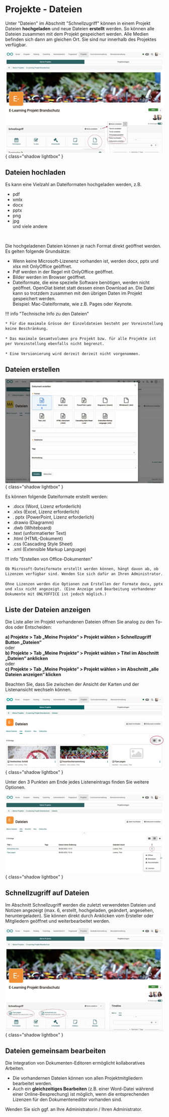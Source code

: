 # Projekte - Dateien

Unter "Dateien" im Abschnitt "Schnellzugriff" können in einem Projekt Dateien **hochgeladen** und neue Dateien **erstellt** werden.
So können alle Dateien zusammen mit dem Projekt gespeichert werden. Alle Medien befinden sich dann am gleichen Ort. 
Sie sind nur innerhalb des Projektes verfügbar.

![projekte_datei_erstellen_hochladen_v1_de.png](assets/projekte_datei_erstellen_hochladen_v1_de.png){ class="shadow lightbox" }

## Dateien hochladen

Es kann eine Vielzahl an Dateiformaten hochgeladen werden, z.B.

* pdf
* xmlx 
* docx
* pptx
* png
* jpg<br>
und viele andere

<br>

Die hochgeladenen Dateien können je nach Format direkt geöffnet werden. 
Es gelten folgende Grundsätze:

- Wenn keine Microsoft-Lizenenz vorhanden ist, werden docx, pptx und xlsx mit OnlyOffice geöffnet.
- Pdf werden in der Regel mit OnlyOffice geöffnet.
- Bilder werden im Browser geöffnet.
- Dateiformate, die eine spezielle Software benötigen, werden nicht geöffnet. OpenOlat bietet statt dessen einen Download an. Die Datei kann so trotzdem zusammen mit den übrigen Daten im Projekt gespeichert werden.<br>Beispiel: Mac-Dateiformate, wie z.B. Pages oder Keynote. 


!!! info "Technische Info zu den Dateien"

    * Für die maximale Grösse der Einzeldateien besteht per Voreinstellung keine Beschränkung.
    
    * Das maximale Gesamtvolumen pro Projekt bzw. für alle Projekte ist per Voreinstellung ebenfalls nicht begrenzt.

    * Eine Versionierung wird derzeit derzeit nicht vorgenommen.
 



## Dateien erstellen

![projekte_dateien_dokument_erstellen_v1_de.png](assets/projekte_dateien_dokument_erstellen_v1_de.png){ class="shadow lightbox" }

Es können folgende Dateiformate erstellt werden:

* .docx (Word, Lizenz erforderlich)
* .xlxs (Excel, Lizenz erforderlich)
* . pptx (PowerPoint, Lizenz erforderlich)
* .drawio (Diagramm)
* .dwb (Whiteboard)
* .text (unformatierter Text)
* .html (HTML-Dokument)
* .css (Cascading Style Sheet)
* .xml (Extensible Markup Language)


!!! info "Erstellen von Office-Dokumenten"

    Ob Microsoft-Dateiformate erstellt werden können, hängt davon ab, ob Lizenzen verfügbar sind. Wenden Sie sich dafür an Ihren Administrator. 
    
    Ohne Lizenzen werden die Optionen zum Erstellen der Formate docx, pptx und xlsx nicht angezeigt. (Eine Anzeige und Bearbeitung vorhandener Dokumente mit ONLYOFFICE ist jedoch möglich.)


## Liste der Dateien anzeigen

Die Liste aller im Projekt vorhandenen Dateien öffnen Sie analog zu den To-dos oder Entscheiden: 

**a) Projekte > Tab „Meine Projekte“ > Projekt wählen > Schnellzugriff Button „Dateien“**<br>
oder<br>
**b) Projekte > Tab „Meine Projekte“ > Projekt wählen > Titel im Abschnitt „Dateien“ anklicken**<br>
oder<br>
**c) Projekte > Tab „Meine Projekte“ > Projekt wählen > im Abschnitt „alle Dateien anzeigen“ klicken**

Beachten Sie, dass Sie zwischen der Ansicht der Karten und der Listenansicht wechseln können.  

![projekte_dateien_kartenansicht_v1_de.png](assets/projekte_dateien_kartenansicht_v1_de.png){ class="shadow lightbox" }

Unter den 3 Punkten am Ende jedes Listeneintrags finden Sie weitere Optionen.

![projekte_dateien_liste_v1_de.png](assets/projekte_dateien_liste_v1_de.png){ class="shadow lightbox" }



## Schnellzugriff auf Dateien 

Im Abschnitt Schnellzugriff werden die zuletzt verwendeten Dateien und Notizen angezeigt (max. 6, erstellt, hochgeladen, geändert, angesehen, heruntergeladen). Sie können direkt durch Anklicken vom Ersteller oder Mitgliedern geöffnet und weiterbearbeitet werden.

![projekte_dateien_schnellzugriff_v1_de.png](assets/projekte_dateien_schnellzugriff_v1_de.png){ class="shadow lightbox" }


## Dateien gemeinsam bearbeiten 

Die Integration von Dokumenten-Editoren ermöglicht kollaboratives Arbeiten.

* Die vorhandernen Dateien können von allen Projektmitgliedern bearbeitet werden.
* Auch ein **gleichzeitiges Bearbeiten** (z.B. einer Word-Datei während einer Online-Besprechung) ist möglich, wenn die entsprechenden Lizenzen für den Dokumenteneditor vorhanden sind.

Wenden Sie sich ggf. an Ihre Administratorin / Ihren Administrator.